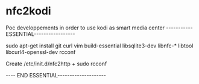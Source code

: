# nfc2kodi
Poc developpements in order to use kodi as smart media center
-----------ESSENTIAL-----------------

sudo apt-get install git curl vim build-essential libsqlite3-dev libnfc-* libtool libcurl4-openssl-dev rcconf

Create /etc/init.d/nfc2http + sudo rcconf

---- END ESSENTIAL--------------------

